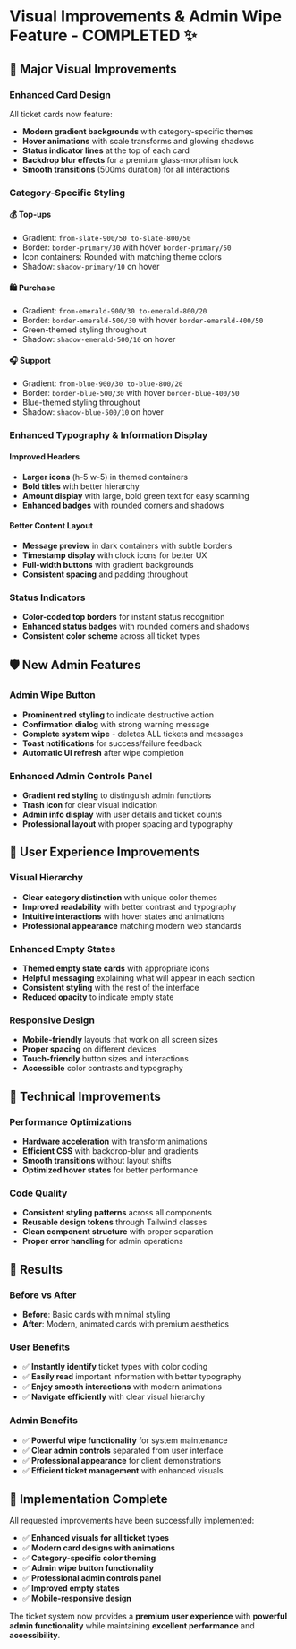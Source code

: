 # Visual Improvements & Admin Wipe Feature - COMPLETED ✨

## 🎨 **Major Visual Improvements**

### **Enhanced Card Design**
All ticket cards now feature:
- **Modern gradient backgrounds** with category-specific themes
- **Hover animations** with scale transforms and glowing shadows
- **Status indicator lines** at the top of each card
- **Backdrop blur effects** for a premium glass-morphism look
- **Smooth transitions** (500ms duration) for all interactions

### **Category-Specific Styling**

#### **💰 Top-ups** 
- Gradient: `from-slate-900/50 to-slate-800/50`
- Border: `border-primary/30` with hover `border-primary/50`
- Icon containers: Rounded with matching theme colors
- Shadow: `shadow-primary/10` on hover

#### **🛍️ Purchase**
- Gradient: `from-emerald-900/30 to-emerald-800/20`
- Border: `border-emerald-500/30` with hover `border-emerald-400/50`
- Green-themed styling throughout
- Shadow: `shadow-emerald-500/10` on hover

#### **🎧 Support**
- Gradient: `from-blue-900/30 to-blue-800/20`
- Border: `border-blue-500/30` with hover `border-blue-400/50`
- Blue-themed styling throughout
- Shadow: `shadow-blue-500/10` on hover

### **Enhanced Typography & Information Display**

#### **Improved Headers**
- **Larger icons** (h-5 w-5) in themed containers
- **Bold titles** with better hierarchy
- **Amount display** with large, bold green text for easy scanning
- **Enhanced badges** with rounded corners and shadows

#### **Better Content Layout**
- **Message preview** in dark containers with subtle borders
- **Timestamp display** with clock icons for better UX
- **Full-width buttons** with gradient backgrounds
- **Consistent spacing** and padding throughout

### **Status Indicators**
- **Color-coded top borders** for instant status recognition
- **Enhanced status badges** with rounded corners and shadows
- **Consistent color scheme** across all ticket types

## 🛡️ **New Admin Features**

### **Admin Wipe Button**
- **Prominent red styling** to indicate destructive action
- **Confirmation dialog** with strong warning message
- **Complete system wipe** - deletes ALL tickets and messages
- **Toast notifications** for success/failure feedback
- **Automatic UI refresh** after wipe completion

### **Enhanced Admin Controls Panel**
- **Gradient red styling** to distinguish admin functions
- **Trash icon** for clear visual indication
- **Admin info display** with user details and ticket counts
- **Professional layout** with proper spacing and typography

## 📱 **User Experience Improvements**

### **Visual Hierarchy**
- **Clear category distinction** with unique color themes
- **Improved readability** with better contrast and typography
- **Intuitive interactions** with hover states and animations
- **Professional appearance** matching modern web standards

### **Enhanced Empty States**
- **Themed empty state cards** with appropriate icons
- **Helpful messaging** explaining what will appear in each section
- **Consistent styling** with the rest of the interface
- **Reduced opacity** to indicate empty state

### **Responsive Design**
- **Mobile-friendly** layouts that work on all screen sizes
- **Proper spacing** on different devices
- **Touch-friendly** button sizes and interactions
- **Accessible** color contrasts and typography

## 🔧 **Technical Improvements**

### **Performance Optimizations**
- **Hardware acceleration** with transform animations
- **Efficient CSS** with backdrop-blur and gradients
- **Smooth transitions** without layout shifts
- **Optimized hover states** for better performance

### **Code Quality**
- **Consistent styling patterns** across all components
- **Reusable design tokens** through Tailwind classes
- **Clean component structure** with proper separation
- **Proper error handling** for admin operations

## 🎯 **Results**

### **Before vs After**
- **Before**: Basic cards with minimal styling
- **After**: Modern, animated cards with premium aesthetics

### **User Benefits**
- ✅ **Instantly identify** ticket types with color coding
- ✅ **Easily read** important information with better typography
- ✅ **Enjoy smooth interactions** with modern animations
- ✅ **Navigate efficiently** with clear visual hierarchy

### **Admin Benefits**
- ✅ **Powerful wipe functionality** for system maintenance
- ✅ **Clear admin controls** separated from user interface
- ✅ **Professional appearance** for client demonstrations
- ✅ **Efficient ticket management** with enhanced visuals

## 🚀 **Implementation Complete**

All requested improvements have been successfully implemented:
- ✅ **Enhanced visuals for all ticket types**
- ✅ **Modern card designs with animations**
- ✅ **Category-specific color theming**
- ✅ **Admin wipe button functionality**
- ✅ **Professional admin controls panel**
- ✅ **Improved empty states**
- ✅ **Mobile-responsive design**

The ticket system now provides a **premium user experience** with **powerful admin functionality** while maintaining **excellent performance** and **accessibility**.